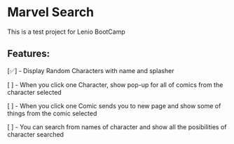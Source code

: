 # Marvel Search

This is a test project for Lenio BootCamp

## Features:

[✅] - Display Random Characters with name and splasher

[ ] - When you click one Character, show pop-up for all of comics from the character selected

[ ] - When you click one Comic sends you to new page and show some of things from the comic selected

[ ] - You can search from names of character and show all the posibilities of character searched
